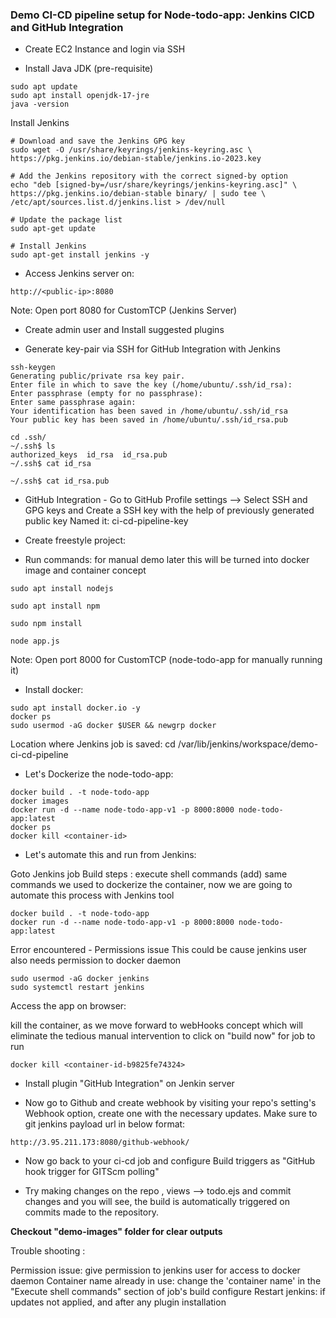 
### Demo CI-CD pipeline setup for Node-todo-app: Jenkins CICD and GitHub Integration

- Create EC2 Instance and login via SSH

- Install Java JDK (pre-requisite)

```
sudo apt update
sudo apt install openjdk-17-jre
java -version

```

Install Jenkins

```
# Download and save the Jenkins GPG key
sudo wget -O /usr/share/keyrings/jenkins-keyring.asc \ https://pkg.jenkins.io/debian-stable/jenkins.io-2023.key

# Add the Jenkins repository with the correct signed-by option
echo "deb [signed-by=/usr/share/keyrings/jenkins-keyring.asc]" \ https://pkg.jenkins.io/debian-stable binary/ | sudo tee \
/etc/apt/sources.list.d/jenkins.list > /dev/null

# Update the package list
sudo apt-get update

# Install Jenkins
sudo apt-get install jenkins -y

```
- Access Jenkins server on:

```
http://<public-ip>:8080
```
Note:  Open port 8080 for CustomTCP (Jenkins Server)

- Create admin user and Install suggested plugins


- Generate key-pair via SSH for GitHub Integration with Jenkins
```
ssh-keygen
Generating public/private rsa key pair.
Enter file in which to save the key (/home/ubuntu/.ssh/id_rsa):
Enter passphrase (empty for no passphrase):
Enter same passphrase again:
Your identification has been saved in /home/ubuntu/.ssh/id_rsa
Your public key has been saved in /home/ubuntu/.ssh/id_rsa.pub

cd .ssh/
~/.ssh$ ls
authorized_keys  id_rsa  id_rsa.pub
~/.ssh$ cat id_rsa

~/.ssh$ cat id_rsa.pub

```

- GitHub Integration - Go to GitHub Profile settings --> Select SSH and GPG keys and Create a SSH key with the help of previously generated public key
Named it: ci-cd-pipeline-key

- Create freestyle project:

- Run commands: for manual demo later this will be turned into docker image and container concept

```
sudo apt install nodejs

sudo apt install npm

sudo npm install

node app.js

```
Note:  Open port 8000 for CustomTCP (node-todo-app for manually running it)

- Install docker:

```
sudo apt install docker.io -y
docker ps
sudo usermod -aG docker $USER && newgrp docker
```

Location where Jenkins job is saved: cd /var/lib/jenkins/workspace/demo-ci-cd-pipeline

- Let's Dockerize the node-todo-app:

```
docker build . -t node-todo-app
docker images
docker run -d --name node-todo-app-v1 -p 8000:8000 node-todo-app:latest
docker ps
docker kill <container-id> 
```

- Let's automate this and run from Jenkins:

Goto Jenkins job
Build steps : execute shell commands (add) same commands we used to dockerize the container, now we are going to automate this process with Jenkins tool

```
docker build . -t node-todo-app
docker run -d --name node-todo-app-v1 -p 8000:8000 node-todo-app:latest
```
Error encountered - Permissions issue
This could be cause jenkins user also needs permission to docker daemon

```
sudo usermod -aG docker jenkins
sudo systemctl restart jenkins
```

Access the app on browser:

kill the container, as we move forward to webHooks concept which will eliminate the tedious manual intervention to click on "build now" for job to run

```
docker kill <container-id-b9825fe74324>
```


- Install plugin "GitHub Integration" on Jenkin server

- Now go to Github and create webhook by visiting your repo's setting's Webhook option, create one with the necessary updates. Make sure to git jenkins payload  url in below format:

```
http://3.95.211.173:8080/github-webhook/

```

- Now go back to your ci-cd job and configure Build triggers as "GitHub hook trigger for GITScm polling"

- Try making changes on the repo , views --> todo.ejs and commit changes and you will see, the build is automatically triggered on commits made to the repository.


**Checkout "demo-images" folder for clear outputs**


Trouble shooting :

Permission issue: give permission to jenkins user for access to docker daemon 
Container name already in use: change the 'container name' in the "Execute shell commands" section of job's build configure
Restart jenkins: if updates not applied, and after any plugin installation
